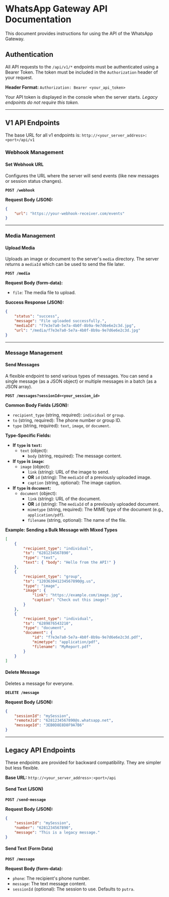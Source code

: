 # WhatsApp Gateway API Documentation

This document provides instructions for using the API of the WhatsApp Gateway.

## Authentication

All API requests to the `/api/v1/*` endpoints must be authenticated using a Bearer Token. The token must be included in the `Authorization` header of your request.

**Header Format:**
`Authorization: Bearer <your_api_token>`

Your API token is displayed in the console when the server starts. *Legacy endpoints do not require this token.*

---

## V1 API Endpoints

The base URL for all v1 endpoints is: `http://<your_server_address>:<port>/api/v1`

### **Webhook Management**

#### Set Webhook URL
Configures the URL where the server will send events (like new messages or session status changes).

**`POST /webhook`**

**Request Body (JSON):**
```json
{
    "url": "https://your-webhook-receiver.com/events"
}
```

---

### **Media Management**

#### Upload Media
Uploads an image or document to the server's `media` directory. The server returns a `mediaId` which can be used to send the file later.

**`POST /media`**

**Request Body (form-data):**
- `file`: The media file to upload.

**Success Response (JSON):**
```json
{
    "status": "success",
    "message": "File uploaded successfully.",
    "mediaId": "f7e3e7a0-5e7a-4b0f-8b9a-9e7d6e6e2c3d.jpg",
    "url": "/media/f7e3e7a0-5e7a-4b0f-8b9a-9e7d6e6e2c3d.jpg"
}
```

---

### **Message Management**

#### Send Messages
A flexible endpoint to send various types of messages. You can send a single message (as a JSON object) or multiple messages in a batch (as a JSON array).

**`POST /messages?sessionId=<your_session_id>`**

**Common Body Fields (JSON):**

- `recipient_type` (string, required): `individual` or `group`.
- `to` (string, required): The phone number or group ID.
- `type` (string, required): `text`, `image`, or `document`.

**Type-Specific Fields:**

- **If `type` is `text`:**
  - `text` (object):
    - `body` (string, required): The message content.
- **If `type` is `image`:**
  - `image` (object):
    - `link` (string): URL of the image to send.
    - **OR** `id` (string): The `mediaId` of a previously uploaded image.
    - `caption` (string, optional): The image caption.
- **If `type` is `document`:**
  - `document` (object):
    - `link` (string): URL of the document.
    - **OR** `id` (string): The `mediaId` of a previously uploaded document.
    - `mimetype` (string, required): The MIME type of the document (e.g., `application/pdf`).
    - `filename` (string, optional): The name of the file.

**Example: Sending a Bulk Message with Mixed Types**
```json
[
    {
        "recipient_type": "individual",
        "to": "6281234567890",
        "type": "text",
        "text": { "body": "Hello from the API!" }
    },
    {
        "recipient_type": "group",
        "to": "120363041234567890@g.us",
        "type": "image",
        "image": {
            "link": "https://example.com/image.jpg",
            "caption": "Check out this image!"
        }
    },
    {
        "recipient_type": "individual",
        "to": "6289876543210",
        "type": "document",
        "document": {
            "id": "f7e3e7a0-5e7a-4b0f-8b9a-9e7d6e6e2c3d.pdf",
            "mimetype": "application/pdf",
            "filename": "MyReport.pdf"
        }
    }
]
```

#### Delete Message
Deletes a message for everyone.

**`DELETE /message`**

**Request Body (JSON):**
```json
{
    "sessionId": "mySession",
    "remoteJid": "6281234567890@s.whatsapp.net",
    "messageId": "3EB0D8E8D8F9A7B6"
}
```

---

## Legacy API Endpoints

These endpoints are provided for backward compatibility. They are simpler but less flexible.

**Base URL:** `http://<your_server_address>:<port>/api`

#### Send Text (JSON)

**`POST /send-message`**

**Request Body (JSON):**
```json
{
    "sessionId": "mySession",
    "number": "6281234567890",
    "message": "This is a legacy message."
}
```

#### Send Text (Form Data)

**`POST /message`**

**Request Body (form-data):**
- `phone`: The recipient's phone number.
- `message`: The text message content.
- `sessionId` (optional): The session to use. Defaults to `putra`.

